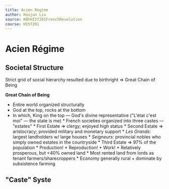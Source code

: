 ```yaml
---
title: Acien Regime
author: Houjun Liu
source: KBhHIST201FrenchRevolution
course: HIST201
---
```


# Acien Régime

## Societal Structure
 Strict grid of social hierarchy resulted due to birthright => Great Chain of Being
 
**Great Chain of Being**
* Entire world organized structurally
* God at the top, rocks at the bottom
* In which, King on the top — God's divine representative ("L'état c'est moi" — the state is me)
		* French societies organized into three castes — "estates"
			* First Estate => clergy; enjoyed high status
			* Second Estate => aristocracy; provided military and monetary support
				* *Les Grands*: largest landholders w/ large houses
				* *Seigneurs*: provincial nobles who simply owned estates in the countryside
			* Third Estate => 97% of the population
				* Production!
				* Reproduction!
				* Work!
				* Relatively prosperous, but <40% owned land
				* Most rented land from lords as tenant farmers/sharecroppers
			* Economy generally rural + dominate by subsistence farming

## "Caste" Syste

